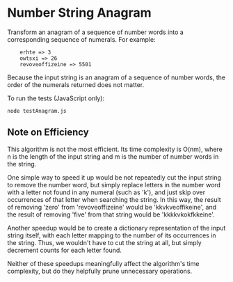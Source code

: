 # Number String Anagram
Transform an anagram of a sequence of number words into a corresponding
sequence of numerals. For example:
```
    erhte => 3
    owtsxi => 26
    revoveoffizeine => 5501
```
Because the input string is an anagram of a sequence of number words, the
order of the numerals returned does not matter.

To run the tests (JavaScript only):
```
node testAnagram.js
```

## Note on Efficiency

This algorithm is not the most efficient. Its time complexity is O(nm), where
n is the length of the input string and m is the number of number words in
the string.

One simple way to speed it up would be not repeatedly cut the input string to
remove the number word, but simply replace letters in the number word with a
letter not found in any numeral (such as 'k'), and just skip over occurrences of
that letter when searching the string. In this way, the result of removing
'zero' from 'revoveoffizeine' would be 'kkvkveoffikeine', and the result of
removing 'five' from that string would be 'kkkkvkokfkkeine'.

Another speedup would be to create a dictionary representation of the input
string itself, with each letter mapping to the number of its occurrences in the
string. Thus, we wouldn't have to cut the string at all, but simply decrement
counts for each letter found.

Neither of these speedups meaningfully affect the algorithm's time complexity,
but do they helpfully prune unnecessary operations.
